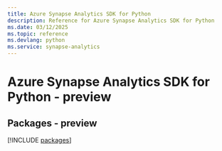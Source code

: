 ```yaml
---
title: Azure Synapse Analytics SDK for Python
description: Reference for Azure Synapse Analytics SDK for Python
ms.date: 03/12/2025
ms.topic: reference
ms.devlang: python
ms.service: synapse-analytics
---
```

# Azure Synapse Analytics SDK for Python - preview
## Packages - preview
[!INCLUDE [packages](synapse-analytics-index.md)]